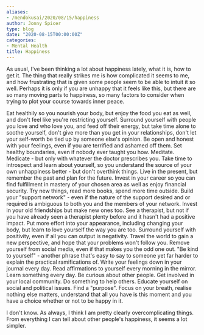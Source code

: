 ```yaml
---
aliases:
- /mendokusai/2020/08/15/happiness
author: Jonny Spicer
type: blog
date: "2020-08-15T00:00:00Z"
categories:
- Mental Health
title: Happiness
---
```

As usual, I've been thinking a lot about happiness lately, what it is, how to get it. The thing that really strikes me is how complicated it seems to me, and how frustrating that is given some people seem to be
able to intuit it so well. Perhaps it is only if you are unhappy that it feels like this, but there are so many moving parts to happiness, so many factors to consider when trying to plot your course towards inner
peace.

Eat healthily so you nourish your body, but enjoy the food you eat as well, and don't feel like you're restricting yourself. Surround yourself with people you love and who love you, and feed off their energy, but
take time alone to soothe yourself, don't give more than you get in your relationships, don't let your self-worth be tied up by someone else's opinion. Be open and honest with your feelings, even if you are terrified
and ashamed off them. Set healthy boundaries, even if nobody ever taught you how. Meditate. Medicate - but only with whatever the doctor prescribes you. Take time to introspect and learn about yourself, so you
understand the source of your own unhappiness better - but don't overthink things. Live in the present, but remember the past and plan for the future. Invest in your career so you can find fulfillment in mastery of
your chosen area as well as enjoy financial security. Try new things, read more books, spend more time outside. Build your "support network" - even if the nature of the support desired and or required is ambiguous to
both you and the members of your network. Invest in your old friendships but make new ones too. See a therapist, but not if you have already seen a therapist plenty before and it hasn't had a positive impact. Put
more effort into your appearance, including changing your body, but learn to love yourself the way you are too. Surround yourself with positivity, even if all you can output is negativity. Travel the world to gain
a new perspective, and hope that your problems won't follow you. Remove yourself from social media, even if that makes you the odd one out. "Be kind to yourself" - another phrase that's easy to say to someone yet
far harder to explain the practical ramifications of. Write your feelings down in your journal every day. Read affirmations to yourself every morning in the mirror. Learn something every day. Be curious about other
people. Get involved in your local community. Do something to help others. Educate yourself on social and political issues. Find a "purpose". Focus on your breath, realise nothing else matters, understand that all
you have is this moment and you have a choice whether or not to be happy in it.

I don't know. As always, I think I am pretty clearly overcomplicating things. From everything I can tell about other people's happiness, it seems a lot simpler.
